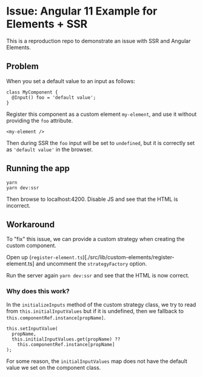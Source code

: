 # Issue: Angular 11 Example for Elements + SSR

This is a reproduction repo to demonstrate an issue with SSR and Angular Elements.

## Problem

When you set a default value to an input as follows:

```
class MyComponent {
  @Input() foo = 'default value';
}
```

Register this component as a custom element `my-element`, and use it without providing the `foo` attribute.

```
<my-element />
```

Then during SSR the `foo` input will be set to `undefined`, but it is correctly set as `'default value'` in the browser.

## Running the app

```
yarn
yarn dev:ssr
```

Then browse to localhost:4200. Disable JS and see that the HTML is incorrect.

## Workaround

To "fix" this issue, we can provide a custom strategy when creating the custom component.

Open up (`register-element.ts`)[./src/lib/custom-elements/register-element.ts] and uncomment the `strategyFactory` option.

Run the server again `yarn dev:ssr` and see that the HTML is now correct.

### Why does this work?

In the `initializeInputs` method of the custom strategy class, we try to read from `this.initialInputValues` but if it is undefined, then we fallback to `this.componentRef.instance[propName]`.

```
this.setInputValue(
  propName,
  this.initialInputValues.get(propName) ??
    this.componentRef.instance[propName]
);
```

For some reason, the `initialInputValues` map does not have the default value we set on the component class.
